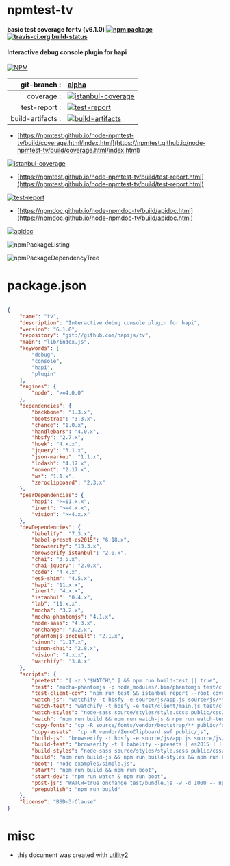 # npmtest-tv

#### basic test coverage for  tv (v6.1.0)  [![npm package](https://img.shields.io/npm/v/npmtest-tv.svg?style=flat-square)](https://www.npmjs.org/package/npmtest-tv) [![travis-ci.org build-status](https://api.travis-ci.org/npmtest/node-npmtest-tv.svg)](https://travis-ci.org/npmtest/node-npmtest-tv)

#### Interactive debug console plugin for hapi

[![NPM](https://nodei.co/npm/tv.png?downloads=true&downloadRank=true&stars=true)](https://www.npmjs.com/package/tv)

| git-branch : | [alpha](https://github.com/npmtest/node-npmtest-tv/tree/alpha)|
|--:|:--|
| coverage : | [![istanbul-coverage](https://npmtest.github.io/node-npmtest-tv/build/coverage.badge.svg)](https://npmtest.github.io/node-npmtest-tv/build/coverage.html/index.html)|
| test-report : | [![test-report](https://npmtest.github.io/node-npmtest-tv/build/test-report.badge.svg)](https://npmtest.github.io/node-npmtest-tv/build/test-report.html)|
| build-artifacts : | [![build-artifacts](https://npmtest.github.io/node-npmtest-tv/glyphicons_144_folder_open.png)](https://github.com/npmtest/node-npmtest-tv/tree/gh-pages/build)|

- [https://npmtest.github.io/node-npmtest-tv/build/coverage.html/index.html](https://npmtest.github.io/node-npmtest-tv/build/coverage.html/index.html)

[![istanbul-coverage](https://npmtest.github.io/node-npmtest-tv/build/screenCapture.buildCi.browser.%252Ftmp%252Fbuild%252Fcoverage.lib.html.png)](https://npmtest.github.io/node-npmtest-tv/build/coverage.html/index.html)

- [https://npmtest.github.io/node-npmtest-tv/build/test-report.html](https://npmtest.github.io/node-npmtest-tv/build/test-report.html)

[![test-report](https://npmtest.github.io/node-npmtest-tv/build/screenCapture.buildCi.browser.%252Ftmp%252Fbuild%252Ftest-report.html.png)](https://npmtest.github.io/node-npmtest-tv/build/test-report.html)

- [https://npmdoc.github.io/node-npmdoc-tv/build/apidoc.html](https://npmdoc.github.io/node-npmdoc-tv/build/apidoc.html)

[![apidoc](https://npmdoc.github.io/node-npmdoc-tv/build/screenCapture.buildCi.browser.%252Ftmp%252Fbuild%252Fapidoc.html.png)](https://npmdoc.github.io/node-npmdoc-tv/build/apidoc.html)

![npmPackageListing](https://npmtest.github.io/node-npmtest-tv/build/screenCapture.npmPackageListing.svg)

![npmPackageDependencyTree](https://npmtest.github.io/node-npmtest-tv/build/screenCapture.npmPackageDependencyTree.svg)



# package.json

```json

{
    "name": "tv",
    "description": "Interactive debug console plugin for hapi",
    "version": "6.1.0",
    "repository": "git://github.com/hapijs/tv",
    "main": "lib/index.js",
    "keywords": [
        "debug",
        "console",
        "hapi",
        "plugin"
    ],
    "engines": {
        "node": ">=4.0.0"
    },
    "dependencies": {
        "backbone": "1.3.x",
        "bootstrap": "3.3.x",
        "chance": "1.0.x",
        "handlebars": "4.0.x",
        "hbsfy": "2.7.x",
        "hoek": "4.x.x",
        "jquery": "3.1.x",
        "json-markup": "1.1.x",
        "lodash": "4.17.x",
        "moment": "2.17.x",
        "ws": "1.1.x",
        "zeroclipboard": "2.3.x"
    },
    "peerDependencies": {
        "hapi": ">=11.x.x",
        "inert": ">=4.x.x",
        "vision": ">=4.x.x"
    },
    "devDependencies": {
        "babelify": "7.3.x",
        "babel-preset-es2015": "6.18.x",
        "browserify": "13.3.x",
        "browserify-istanbul": "2.0.x",
        "chai": "3.5.x",
        "chai-jquery": "2.0.x",
        "code": "4.x.x",
        "es5-shim": "4.5.x",
        "hapi": "11.x.x",
        "inert": "4.x.x",
        "istanbul": "0.4.x",
        "lab": "11.x.x",
        "mocha": "3.2.x",
        "mocha-phantomjs": "4.1.x",
        "node-sass": "4.3.x",
        "onchange": "3.2.x",
        "phantomjs-prebuilt": "2.1.x",
        "sinon": "1.17.x",
        "sinon-chai": "2.8.x",
        "vision": "4.x.x",
        "watchify": "3.8.x"
    },
    "scripts": {
        "pretest": "[ -z \"$WATCH\" ] && npm run build-test || true",
        "test": "mocha-phantomjs -p node_modules/.bin/phantomjs test/client/index.html --hooks test/client/phantomHooks.js && lab test/index.js -a code -t 100 -L",
        "test-client-cov": "npm run test && istanbul report --root coverage lcov",
        "watch-js": "watchify -t hbsfy -e source/js/app.js source/js/**/*.js -o public/js/main.js -d -v",
        "watch-test": "watchify -t hbsfy -e test/client/main.js test/client/**/*.js -o test/bundle.js -d -v",
        "watch-styles": "node-sass source/styles/style.scss public/css/style.css -w source/styles -r",
        "watch": "npm run build && npm run watch-js & npm run watch-test & npm run watch-styles & npm run post-js",
        "copy-fonts": "cp -R source/fonts/vendor/bootstrap/** public/fonts",
        "copy-assets": "cp -R vendor/ZeroClipboard.swf public/js",
        "build-js": "browserify -t hbsfy -e source/js/app.js source/js/**/*.js > public/js/main.js -d",
        "build-test": "browserify -t [ babelify --presets [ es2015 ] ] -t hbsfy -t [ browserify-istanbul --ignore **/*.hbs ] test/client/main.js -o test/bundle.js",
        "build-styles": "node-sass source/styles/style.scss public/css/style.css",
        "build": "npm run build-js && npm run build-styles && npm run build-test && npm run copy-fonts && npm run copy-assets",
        "boot": "node examples/simple.js",
        "start": "npm run build && npm run boot",
        "start-dev": "npm run watch & npm run boot",
        "post-js": "WATCH=true onchange test/bundle.js -w -d 1000 -- npm run test",
        "prepublish": "npm run build"
    },
    "license": "BSD-3-Clause"
}
```



# misc
- this document was created with [utility2](https://github.com/kaizhu256/node-utility2)
